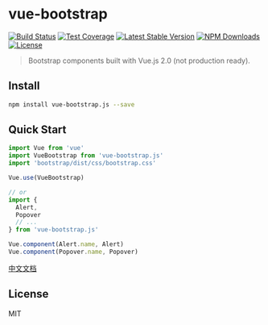 # vue-bootstrap

[![Build Status](https://img.shields.io/travis/vue-bootstrap.js/master.svg)](https://travis-ci.org/vue-bootstrap.js)
[![Test Coverage](http://img.shields.io/coveralls/vue-bootstrap.js/master.svg)](https://coveralls.io/r/vue-bootstrap.js?branch=master)
[![Latest Stable Version](https://img.shields.io/npm/v/vue-bootstrap.js.svg)](https://www.npmjs.com/package/vue-bootstrap.js)
[![NPM Downloads](https://img.shields.io/npm/dm/vue-bootstrap.js.svg)](https://www.npmjs.com/package/vue-bootstrap.js)
[![License](https://img.shields.io/npm/l/vue-bootstrap.js.svg)](https://www.npmjs.com/package/vue-bootstrap.js)

> Bootstrap components built with Vue.js 2.0 (not production ready).

## Install

``` bash
npm install vue-bootstrap.js --save
```

## Quick Start
``` javascript
import Vue from 'vue'
import VueBootstrap from 'vue-bootstrap.js'
import 'bootstrap/dist/css/bootstrap.css'

Vue.use(VueBootstrap)

// or
import {
  Alert,
  Popover
  // ...
} from 'vue-bootstrap.js'

Vue.component(Alert.name, Alert)
Vue.component(Popover.name, Popover)
```
[中文文档](https://cs1707.github.io/vue-bootstrap/)
## License
MIT
